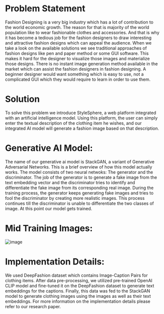# Problem Statement
Fashion Designing is a very big industry which has a lot of contribution to the world economic growth. The reason for that is majority of the world population like to wear fashionable clothes and accessories. And that is why it has become a tedious job for the fashion designers to draw interesting and attractive fashion designs which can appeal the audience. When we take a look on the available solutions we see traditional approaches of fashion designs like pen and paper method or some GUI software. This makes it hard for the designer to visualize those images and materialize those designs. There is no instant image generation method available in the market which can assist the fashion designers in fashion designing. A beginner designer would want something which is easy to use, not a complicated GUI which they would require to learn in order to use them.

# Solution
To solve this problem we introduce StyleSphere, a web platform integrated with an artificial intelligence model. Using this platform, the user can simply enter the textual description of the clothing item he wishes, and our integrated AI model will generate a fashion image based on that description.

# Generative AI Model:
The name of our generative ai model is StackGAN, a variant of Generative Adversarial Networks. This is a brief overview of how this model actually works. The model consists of two neural netwoks: The generator and the discriminator. The job of the generator is to generate a fake image from the text embedding vector and the discriminator tries to identify and differentiate the fake image from its corresponding real image. During the training process, the generator keeps generating fake images and tries to fool the discriminator by creating more realistic images. This process continues till the discriminator is unable to differentiate the two classes of image. At this point our model gets trained.

# Mid Training Images:
![image](https://github.com/user-attachments/assets/55f4726e-de3a-45e1-8e91-ad01094af821)


# Implementation Details:
We used DeepFashion dataset which contains Image-Caption Pairs for clothing items. After data pre-processing, we utilized pre-trained OpenAI CLIP model and fine-tuned it on the DeepFashion dataset to generate text embeddings for the captions. Finally, this data was fed to the StackGAN model to generate clothing images using the images as well as their text embeddings. For more information on the implementation details please refer to our research paper.
